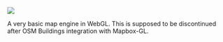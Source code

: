 <img src="http://osmbuildings.org/logo.png"/>

A very basic map engine in WebGL. This is supposed to be discontinued after OSM Buildings integration with Mapbox-GL.
